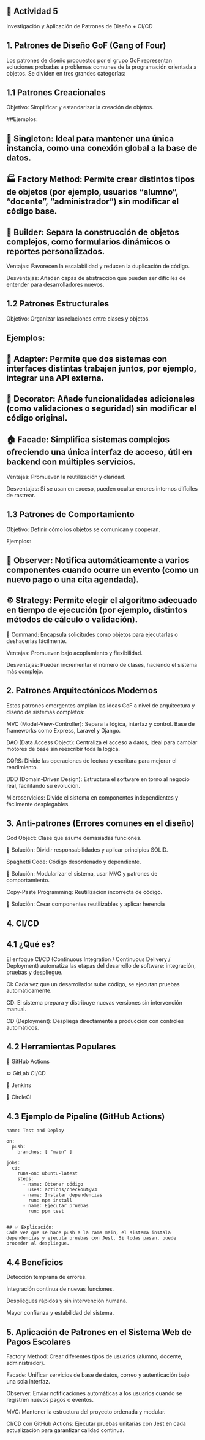 ## 🧠 Actividad 5
Investigación y Aplicación de Patrones de Diseño + CI/CD

## 1. Patrones de Diseño GoF (Gang of Four)

Los patrones de diseño propuestos por el grupo GoF representan soluciones probadas a problemas comunes de la programación orientada a objetos. Se dividen en tres grandes categorías:

## 1.1 Patrones Creacionales

Objetivo: Simplificar y estandarizar la creación de objetos.


##Ejemplos:

## 🧱 Singleton: Ideal para mantener una única instancia, como una conexión global a la base de datos.

## 🏭 Factory Method: Permite crear distintos tipos de objetos (por ejemplo, usuarios “alumno”, “docente”, “administrador”) sin modificar el código base.

## 🔧 Builder: Separa la construcción de objetos complejos, como formularios dinámicos o reportes personalizados.

Ventajas: Favorecen la escalabilidad y reducen la duplicación de código.

Desventajas: Añaden capas de abstracción que pueden ser difíciles de entender para desarrolladores nuevos.

## 1.2 Patrones Estructurales

Objetivo: Organizar las relaciones entre clases y objetos.


## Ejemplos:

## 🔌 Adapter: Permite que dos sistemas con interfaces distintas trabajen juntos, por ejemplo, integrar una API externa.

## 🎨 Decorator: Añade funcionalidades adicionales (como validaciones o seguridad) sin modificar el código original.

## 🏠 Facade: Simplifica sistemas complejos ofreciendo una única interfaz de acceso, útil en backend con múltiples servicios.

Ventajas: Promueven la reutilización y claridad.

Desventajas: Si se usan en exceso, pueden ocultar errores internos difíciles de rastrear.

## 1.3 Patrones de Comportamiento

Objetivo: Definir cómo los objetos se comunican y cooperan.

Ejemplos:

## 🔔 Observer: Notifica automáticamente a varios componentes cuando ocurre un evento (como un nuevo pago o una cita agendada).

## ⚙️ Strategy: Permite elegir el algoritmo adecuado en tiempo de ejecución (por ejemplo, distintos métodos de cálculo o validación).

📝 Command: Encapsula solicitudes como objetos para ejecutarlas o deshacerlas fácilmente.

Ventajas: Promueven bajo acoplamiento y flexibilidad.

Desventajas: Pueden incrementar el número de clases, haciendo el sistema más complejo.

## 2. Patrones Arquitectónicos Modernos

Estos patrones emergentes amplían las ideas GoF a nivel de arquitectura y diseño de sistemas completos:

MVC (Model-View-Controller): Separa la lógica, interfaz y control. Base de frameworks como Express, Laravel y Django.

DAO (Data Access Object): Centraliza el acceso a datos, ideal para cambiar motores de base sin reescribir toda la lógica.

CQRS: Divide las operaciones de lectura y escritura para mejorar el rendimiento.

DDD (Domain-Driven Design): Estructura el software en torno al negocio real, facilitando su evolución.

Microservicios: Divide el sistema en componentes independientes y fácilmente desplegables.

## 3. Anti-patrones (Errores comunes en el diseño)

God Object: Clase que asume demasiadas funciones.

🔧 Solución: Dividir responsabilidades y aplicar principios SOLID.

Spaghetti Code: Código desordenado y dependiente.

🔧 Solución: Modularizar el sistema, usar MVC y patrones de comportamiento.

Copy-Paste Programming: Reutilización incorrecta de código.

🔧 Solución: Crear componentes reutilizables y aplicar herencia


## 4. CI/CD 

## 4.1 ¿Qué es?

El enfoque CI/CD (Continuous Integration / Continuous Delivery / Deployment) automatiza las etapas del desarrollo de software: integración, pruebas y despliegue.

CI: Cada vez que un desarrollador sube código, se ejecutan pruebas automáticamente.

CD: El sistema prepara y distribuye nuevas versiones sin intervención manual.

CD (Deployment): Despliega directamente a producción con controles automáticos.



## 4.2 Herramientas Populares

🧩 GitHub Actions

⚙️ GitLab CI/CD

🧱 Jenkins

🚀 CircleCI


## 4.3 Ejemplo de Pipeline (GitHub Actions)

```
name: Test and Deploy

on:
  push:
    branches: [ "main" ]

jobs:
  ci:
    runs-on: ubuntu-latest
    steps:
      - name: Obtener código
        uses: actions/checkout@v3
      - name: Instalar dependencias
        run: npm install
      - name: Ejecutar pruebas
        run: ppm test


## ✅ Explicación:
Cada vez que se hace push a la rama main, el sistema instala dependencias y ejecuta pruebas con Jest. Si todas pasan, puede proceder al despliegue.

```

## 4.4 Beneficios


Detección temprana de errores.

Integración continua de nuevas funciones.

Despliegues rápidos y sin intervención humana.

Mayor confianza y estabilidad del sistema.


## 5. Aplicación de Patrones en el Sistema Web de Pagos Escolares

Factory Method: Crear diferentes tipos de usuarios (alumno, docente, administrador).

Facade: Unificar servicios de base de datos, correo y autenticación bajo una sola interfaz.

Observer: Enviar notificaciones automáticas a los usuarios cuando se registren nuevos pagos o eventos.

MVC: Mantener la estructura del proyecto ordenada y modular.

CI/CD con GitHub Actions: Ejecutar pruebas unitarias con Jest en cada actualización para garantizar calidad continua.